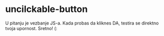 # uncilckable-button

U pitanju je vezbanje JS-a. 
Kada probas da kliknes DA, testira se direktno tvoja upornost. 
Sretno! (:
